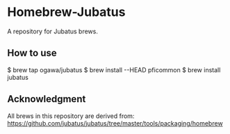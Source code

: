 # Homebrew-Jubatus

A repository for Jubatus brews.

## How to use

$ brew tap ogawa/jubatus
$ brew install --HEAD pficommon
$ brew install jubatus

## Acknowledgment

All brews in this repository are derived from:
https://github.com/jubatus/jubatus/tree/master/tools/packaging/homebrew
